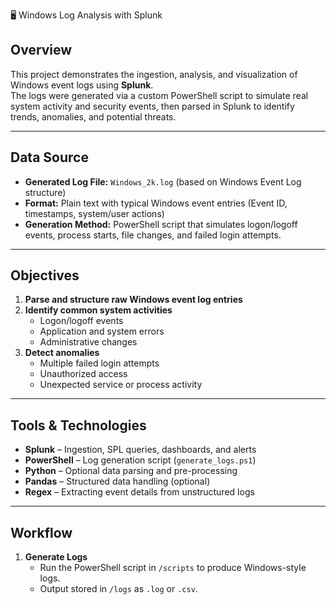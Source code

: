  🖥 Windows Log Analysis with Splunk

## Overview
This project demonstrates the ingestion, analysis, and visualization of Windows event logs using **Splunk**.  
The logs were generated via a custom PowerShell script to simulate real system activity and security events, then parsed in Splunk to identify trends, anomalies, and potential threats.  

---

## Data Source
- **Generated Log File:** `Windows_2k.log` (based on Windows Event Log structure)  
- **Format:** Plain text with typical Windows event entries (Event ID, timestamps, system/user actions)  
- **Generation Method:** PowerShell script that simulates logon/logoff events, process starts, file changes, and failed login attempts.  

---

## Objectives
1. **Parse and structure raw Windows event log entries**
2. **Identify common system activities**
   - Logon/logoff events
   - Application and system errors
   - Administrative changes
3. **Detect anomalies**
   - Multiple failed login attempts
   - Unauthorized access
   - Unexpected service or process activity

---

## Tools & Technologies
- **Splunk** – Ingestion, SPL queries, dashboards, and alerts  
- **PowerShell** – Log generation script (`generate_logs.ps1`)  
- **Python** – Optional data parsing and pre-processing  
- **Pandas** – Structured data handling (optional)  
- **Regex** – Extracting event details from unstructured logs  

---

## Workflow
1. **Generate Logs**  
   - Run the PowerShell script in `/scripts` to produce Windows-style logs.
   - Output stored in `/logs` as `.log` or `.csv`.
